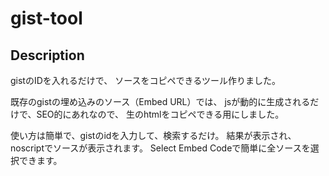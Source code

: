 gist-tool
=========

## Description
gistのIDを入れるだけで、
ソースをコピペできるツール作りました。

既存のgistの埋め込みのソース（Embed URL）では、
jsが動的に生成されるだけで、SEO的にあれなので、
生のhtmlをコピペできる用にしました。

使い方は簡単で、gistのidを入力して、検索するだけ。
結果が表示され、noscriptでソースが表示されます。
Select Embed Codeで簡単に全ソースを選択できます。


